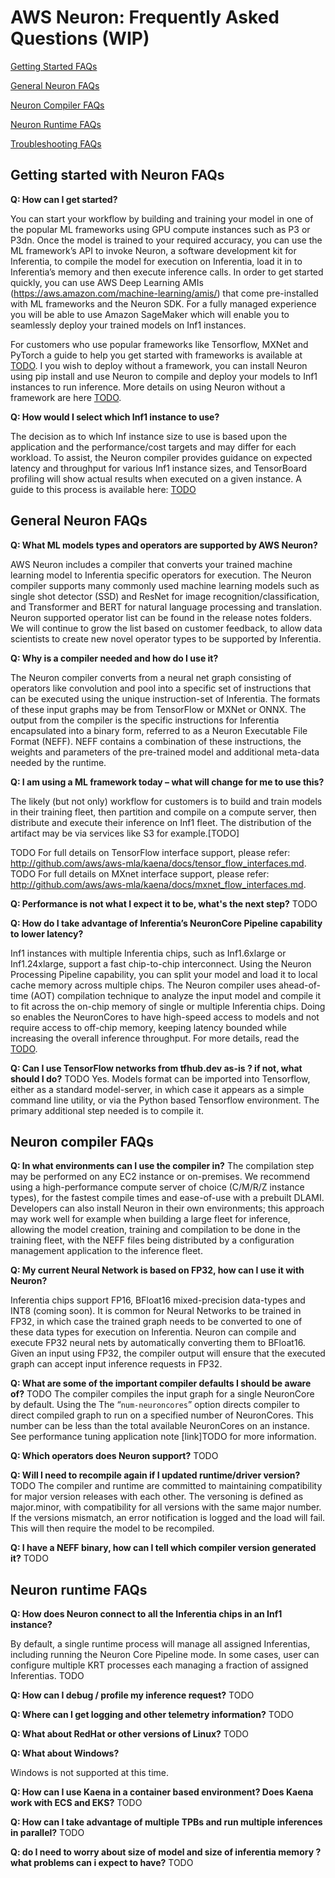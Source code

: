 # AWS Neuron: Frequently Asked Questions (WIP)

[Getting Started FAQs](#getting-started)

[General Neuron FAQs](#general)

[Neuron Compiler FAQs](#compiler)

[Neuron Runtime FAQs](#runtime)

[Troubleshooting FAQs](#troubleshooting)


<a name="getting-started"></a>
## Getting started with Neuron FAQs

**Q: How can I get started?**

You can start your workflow by building and training your model in one of the popular ML frameworks using GPU compute instances such as P3 or P3dn. Once the model is trained to your required accuracy, you can use the ML framework’s API to invoke Neuron, a software development kit for Inferentia, to compile the model for execution on Inferentia, load it in to Inferentia’s memory and then execute inference calls. In order to get started quickly, you can use AWS Deep Learning AMIs (https://aws.amazon.com/machine-learning/amis/) that come pre-installed with ML frameworks and the Neuron SDK. For a fully managed experience you will be able to use Amazon SageMaker which will enable you to seamlessly deploy your trained models on Inf1 instances. 

For customers who use popular frameworks like Tensorflow, MXNet and PyTorch a guide to help you get started with frameworks 
is available at [TODO](). I you wish to deploy without a framework, you can install Neuron using pip 
install and use Neuron to compile and deploy your models to Inf1 instances to run inference. More details on using Neuron without a framework are here [TODO]().


**Q: How would I select which Inf1 instance to use?**

The decision as to which Inf instance size to use is based upon the application and the performance/cost targets and may differ for each workload. To assist, the Neuron compiler provides guidance on expected latency and throughput for various Inf1 instance sizes, and TensorBoard profiling will show actual results when executed on a given instance. A guide to this process is available here: [TODO]()


<a name="general"></a>
## General Neuron FAQs

**Q: What ML models types and operators are supported by AWS Neuron?**

AWS Neuron includes a compiler that converts your trained machine learning model to Inferentia specific operators for execution. The Neuron compiler supports many commonly used machine learning models such as single shot detector (SSD) and ResNet for image recognition/classification, and Transformer and BERT for natural language processing and translation. Neuron supported operator list can be found in the release notes folders. We will continue to grow the list based on customer feedback, to allow data scientists to create new novel operator types to be supported by Inferentia. 

**Q: Why is a compiler needed and how do I use it?**

The Neuron compiler converts from a neural net graph consisting of operators like convolution and pool into a specific set of 
instructions that can be executed using the unique instruction-set of Inferentia.  The formats of these input graphs may be 
from TensorFlow or MXNet or ONNX.  The output from the compiler is the specific instructions for Inferentia encapsulated 
into a binary form, referred to as a Neuron Executable File Format (NEFF). NEFF contains a combination of these instructions, 
the weights and parameters of the pre-trained model and additional meta-data needed by the runtime. 

**Q: I am using a ML framework today – what will change for me to use this?**

The likely (but not only) workflow for customers is to build and train models in their training fleet, then partition and compile on a compute server, then distribute and execute their inference on Inf1 fleet. The distribution of the artifact may be via services like S3 for example.[TODO] 

TODO For full details on TensorFlow interface support, please refer:  http://github.com/aws/aws-mla/kaena/docs/tensor_flow_interfaces.md.
TODO For full details on MXnet interface support, please refer:  http://github.com/aws/aws-mla/kaena/docs/mxnet_flow_interfaces.md.


**Q: Performance is not what I expect it to be, what's the next step?**
TODO

**Q: How do I take advantage of Inferentia’s NeuronCore Pipeline capability to lower latency?**

Inf1 instances with multiple Inferentia chips, such as Inf1.6xlarge or Inf1.24xlarge, support a fast chip-to-chip interconnect. Using the Neuron Processing Pipeline capability, you can split your model and load it to local cache memory across multiple chips. The Neuron compiler uses ahead-of-time (AOT) compilation technique to analyze the input model and compile it to fit across the on-chip memory of single or multiple Inferentia chips. Doing so enables the NeuronCores to have high-speed access to models and not require access to off-chip memory, keeping latency bounded while increasing the overall inference throughput. For more details, read the [TODO]().

**Q: Can I use TensorFlow networks from tfhub.dev as-is ? if not, what should I do?**
TODO
Yes. Models format can  be imported into Tensorflow, either as a standard model-server, in which case it appears as a simple command line utility, or via the Python based Tensorflow environment.  The primary additional step needed is to compile it. 


<a name="compiler"></a>
## Neuron compiler FAQs

**Q: In what environments can I use the compiler in?** 
The compilation step may be performed on any EC2 instance or on-premises. 
We recommend using a high-performance compute server of choice (C/M/R/Z instance types), for the fastest compile times and 
ease-of-use with a prebuilt DLAMI. Developers can also install Neuron in their own environments; this approach may work well 
for example when building a large fleet for inference, allowing the model creation, training and compilation to be done in the 
training fleet, with the NEFF files being distributed by a configuration management application to the inference fleet.

**Q: My current Neural Network is based on FP32, how can I use it with Neuron?**

Inferentia chips support FP16, BFloat16 mixed-precision data-types and INT8 (coming soon). It is common for Neural Networks to be trained in FP32, in which case the trained graph needs to be converted to one of these data types for execution on Inferentia. Neuron can compile and execute FP32 neural nets by automatically converting them to BFloat16. Given an input using FP32, the compiler output will ensure that the executed graph can accept input inference requests in FP32. 

**Q: What are some of the important compiler defaults I should be aware of?**
TODO
The compiler compiles the input graph for a single NeuronCore by default.  Using the The “`num-neuroncores`” option directs compiler to direct compiled graph to run on a specified number of NeuronCores. This number can be less than the total available NeuronCores on an instance. See performance tuning application note [link]TODO for more information. 

**Q: Which operators does Neuron support?**
TODO

**Q: Will I need to recompile again if I updated runtime/driver version?**
TODO
The compiler and runtime are committed to maintaining compatibility for major version releases with each other. The versoning is defined as major.minor, with compatibility for all versions with the same major number. If the versions mismatch, an error notification is logged and the load will fail. This will then require the model to be recompiled.

**Q: I have a NEFF binary, how can I tell which compiler version generated it?**
TODO


<a name="runtime"></a>
## Neuron runtime FAQs

**Q: How does Neuron connect to all the Inferentia chips in an Inf1 instance?**

By default, a single runtime process will manage all assigned Inferentias, including running the Neuron Core Pipeline mode. In some cases, user can configure multiple KRT processes each managing a fraction of assigned Inferentias. TODO 

**Q: How can I  debug / profile my inference request?**
TODO

**Q: Where can I get logging and other telemetry information?**
TODO

**Q: What about RedHat or other versions of Linux?**
TODO

**Q: What about Windows?**

Windows is not supported at this time.

**Q: How can I use Kaena in a container based environment? Does Kaena work with ECS and EKS?**
TODO


**Q: How can I take advantage of multiple TPBs and run multiple inferences in parallel?**
TODO

**Q: do I need to worry about size of model and size of inferentia memory ? what problems can i expect to have?**
TODO


